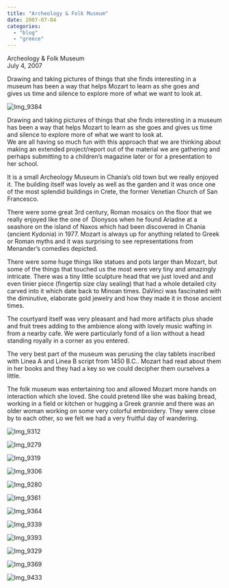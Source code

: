```yaml
---
title: "Archeology & Folk Museum"
date: 2007-07-04
categories: 
  - "blog"
  - "greece"
---
```


Archeology & Folk Museum  
July 4, 2007

Drawing and taking pictures of things that she finds interesting in a  
museum has been a way that helps Mozart to learn as she goes and  
gives us time and silence to explore more of what we want to look at.

<!--more-->

![Img_9384](https://pub-ac94b3f306b24c0dba4238943c97f2e1.r2.dev/photos/uncategorized/2008/03/04/img_9384.png)

Drawing and taking pictures of things that she finds interesting in a museum has been a way that helps Mozart to learn as she goes and gives us time and silence to explore more of what we want to look at.  
We are all having so much fun with this approach that we are thinking about making an extended project/report out of the material we are gathering and perhaps submitting to a children’s magazine later or for a presentation to her school.

It is a small Archeology Museum in Chania’s old town but we really enjoyed it. The building itself was lovely as well as the garden and it was once one of the most splendid buildings in Crete, the former Venetian Church of San Francesco.

There were some great 3rd century, Roman mosaics on the floor that we really enjoyed like the one of  Dionysos when he found Ariadne at a seashore on the island of Naxos which had been discovered in Chania (ancient Kydonia) in 1977. Mozart is always up for anything related to Greek or Roman myths and it was surprising to see representations from Menander’s comedies depicted.

There were some huge things like statues and pots larger than Mozart, but some of the things that touched us the most were very tiny and amazingly intricate. There was a tiny little sculpture head that we just loved and and even tinier piece (fingertip size clay sealing) that had a whole detailed city carved into it which date back to Minoan times. DaVinci was fascinated with the diminutive, elaborate gold jewelry and how they made it in those ancient times.

The courtyard itself was very pleasant and had more artifacts plus shade and fruit trees adding to the ambience along with lovely music wafting in from a nearby cafe. We were particularly fond of a lion without a head standing royally in a corner as you entered.

The very best part of the museum was perusing the clay tablets inscribed with Linea A and Linea B script from 1450 B.C.. Mozart had read about them in her books and they had a key so we could decipher them ourselves a little.

The folk museum was entertaining too and allowed Mozart more hands on interaction which she loved. She could pretend like she was baking bread, working in a field or kitchen or hugging a Greek grannie and there was an older woman working on some very colorful embroidery. They were close by to each other, so we felt we had a very fruitful day of wandering.

![Img_9312](https://pub-ac94b3f306b24c0dba4238943c97f2e1.r2.dev/photos/uncategorized/2008/03/04/img_9312.png)

![Img_9279](https://pub-ac94b3f306b24c0dba4238943c97f2e1.r2.dev/photos/uncategorized/2008/03/04/img_9279.png)

![Img_9319](https://pub-ac94b3f306b24c0dba4238943c97f2e1.r2.dev/photos/uncategorized/2008/03/04/img_9319.png)

![Img_9306](https://pub-ac94b3f306b24c0dba4238943c97f2e1.r2.dev/photos/uncategorized/2008/03/04/img_9306.png)

![Img_9280](https://pub-ac94b3f306b24c0dba4238943c97f2e1.r2.dev/photos/uncategorized/2008/03/04/img_9280.png)

![Img_9361](https://pub-ac94b3f306b24c0dba4238943c97f2e1.r2.dev/photos/uncategorized/2008/03/04/img_9361.png)

![Img_9364](https://pub-ac94b3f306b24c0dba4238943c97f2e1.r2.dev/photos/uncategorized/2008/03/04/img_9364.png)

![Img_9339](https://pub-ac94b3f306b24c0dba4238943c97f2e1.r2.dev/photos/uncategorized/2008/03/04/img_9339.png)

![Img_9393](https://pub-ac94b3f306b24c0dba4238943c97f2e1.r2.dev/photos/uncategorized/2008/03/04/img_9393.png)

![Img_9329](https://pub-ac94b3f306b24c0dba4238943c97f2e1.r2.dev/photos/uncategorized/2008/03/04/img_9329.png)

![Img_9369](https://pub-ac94b3f306b24c0dba4238943c97f2e1.r2.dev/photos/uncategorized/2008/03/04/img_9369.png)

![Img_9433](https://pub-ac94b3f306b24c0dba4238943c97f2e1.r2.dev/photos/uncategorized/2008/03/04/img_9433.png)
